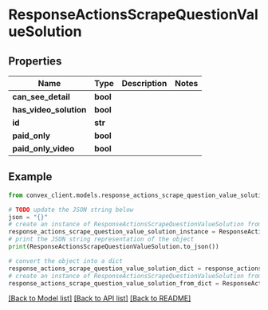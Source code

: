 # ResponseActionsScrapeQuestionValueSolution


## Properties

Name | Type | Description | Notes
------------ | ------------- | ------------- | -------------
**can_see_detail** | **bool** |  | 
**has_video_solution** | **bool** |  | 
**id** | **str** |  | 
**paid_only** | **bool** |  | 
**paid_only_video** | **bool** |  | 

## Example

```python
from convex_client.models.response_actions_scrape_question_value_solution import ResponseActionsScrapeQuestionValueSolution

# TODO update the JSON string below
json = "{}"
# create an instance of ResponseActionsScrapeQuestionValueSolution from a JSON string
response_actions_scrape_question_value_solution_instance = ResponseActionsScrapeQuestionValueSolution.from_json(json)
# print the JSON string representation of the object
print(ResponseActionsScrapeQuestionValueSolution.to_json())

# convert the object into a dict
response_actions_scrape_question_value_solution_dict = response_actions_scrape_question_value_solution_instance.to_dict()
# create an instance of ResponseActionsScrapeQuestionValueSolution from a dict
response_actions_scrape_question_value_solution_from_dict = ResponseActionsScrapeQuestionValueSolution.from_dict(response_actions_scrape_question_value_solution_dict)
```
[[Back to Model list]](../README.md#documentation-for-models) [[Back to API list]](../README.md#documentation-for-api-endpoints) [[Back to README]](../README.md)


